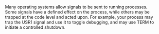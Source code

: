  Many operating systems allow signals to be sent to running processes. Some signals have a defined effect on the process, while others may be trapped at the code level and acted upon. For example, your process may trap the USR1 signal and use it to toggle debugging, and may use TERM to initiate a controlled shutdown.
